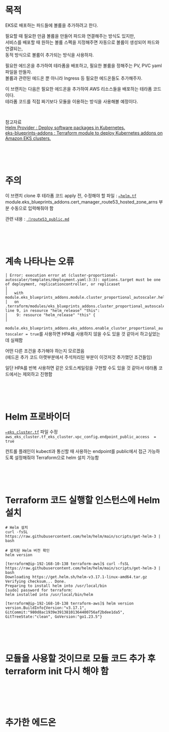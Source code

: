 # 목적

EKS로 배포하는 파드들에 볼륨을 추가하려고 한다. <br>

필요할 때 필요한 만큼 볼륨을 만들어 파드와 연결해주는 방식도 있지만, <br>
서비스를 배포할 때 원하는 볼륨 스펙을 지정해주면 자동으로 볼륨이 생성되어 파드와 연결되는, <br>
동적 방식으로 볼륨이 추가되는 방식을 사용하자.

필요한 에드온을 추가하여 테라폼을 배포하고, 필요한 볼륨을 정해주는 PV, PVC yaml 파일을 만들자. <br>
볼륨과 관련된 에드온 뿐 아니라 Ingress 등 필요한 에드온들도 추가해주자. <br>

이 브랜치는 다음은 필요한 에드온을 추가하여 AWS 리소스들을 배포하는 테라폼 코드이다. <br>
테라폼 코드를 직접 짜기보다 모듈을 이용하는 방식을 사용해볼 예정이다.

<br>

참고자료 <br>
[Helm Provider : Deploy software packages in Kubernetes.](https://registry.terraform.io/providers/hashicorp/helm/latest/docs) <br>
[eks-blueprints-addons : Terraform module to deploy Kubernetes addons on Amazon EKS clusters.](https://registry.terraform.io/modules/aws-ia/eks-blueprints-addons/aws/latest) <br>

<br>
<br>
<br>

# 주의

이 브랜치 clone 후 테라폼 코드 apply 전, 수정해야 할 파일 : [`✏️helm.tf`](https://github.com/hj-s18/terraform-aws/blob/09-addon/%E2%9C%8F%EF%B8%8Fhelm.tf) <br>
module.eks_blueprints_addons.cert_manager_route53_hosted_zone_arns 부분 수동으로 입력해줘야 함 <br>

관련 내용 : [` 📖route53_public.md`](https://github.com/hj-s18/terraform-aws/blob/09-addon/%F0%9F%93%96route53_public.md)

<br>
<br>
<br>

# 계속 나타나는 오류

```
│ Error: execution error at (cluster-proportional-autoscaler/templates/deployment.yaml:3:3): options.target must be one of deployment, replicationcontroller, or replicaset
│
│   with module.eks_blueprints_addons.module.cluster_proportional_autoscaler.helm_release.this[0],
│   on .terraform/modules/eks_blueprints_addons.cluster_proportional_autoscaler/main.tf line 9, in resource "helm_release" "this":
│    9: resource "helm_release" "this" {
│
```

`module.eks_blueprints_addons.eks_addons.enable_cluster_proportional_autoscaler = true`를 사용하면 HPA를 사용하지 않을 수도 있을 것 같아서 하고싶었는데 실패함 <br>

어떤 다른 조건을 추가해야 하는지 모르겠음 <br>
(에드온 추가 코드 아랫부분에서 주석처리된 부분이 이것저것 추가했던 조건들임) <br>

일단 HPA를 반복 사용하면 같은 오토스케일링을 구현할 수도 있을 것 같아서 테라폼 코드에서는 제외하고 진행함 <br>

<br>
<br>
<br>

# Helm 프로바이더

[`✏️eks_cluster.tf`](https://github.com/hj-s18/terraform-aws/blob/09-addon/%E2%9C%8F%EF%B8%8Feks_cluster.tf) 파일 수정 <br>
`aws_eks_cluster.tf_eks_cluster.vpc_config.endpoint_public_access  = true` <br>

컨트롤 플래인이 kubectl과 통신할 때 사용하는 endpoint를 public에서 접근 가능하도록 설정해줘야 Terraform으로 helm 설치 가능함 <br>

<br>
<br>
<br>

# Terraform 코드 실행할 인스턴스에 Helm 설치

```
# Helm 설치
curl -fsSL https://raw.githubusercontent.com/helm/helm/main/scripts/get-helm-3 | bash

# 설치된 Helm 버전 확인
helm version
```

```
[terraform@ip-192-168-10-138 terraform-aws]$ curl -fsSL https://raw.githubusercontent.com/helm/helm/main/scripts/get-helm-3 | bash
Downloading https://get.helm.sh/helm-v3.17.1-linux-amd64.tar.gz
Verifying checksum... Done.
Preparing to install helm into /usr/local/bin
[sudo] password for terraform:
helm installed into /usr/local/bin/helm

[terraform@ip-192-168-10-138 terraform-aws]$ helm version
version.BuildInfo{Version:"v3.17.1", GitCommit:"980d8ac1939e39138101364400756af2bdee1da5", GitTreeState:"clean", GoVersion:"go1.23.5"}
```

<br>
<br>
<br>

# 모듈을 사용할 것이므로 모듈 코드 추가 후 terraform init 다시 해야 함

```
```

<br>
<br>
<br>

# 추가한 에드온

<br>
<br>
<br>
